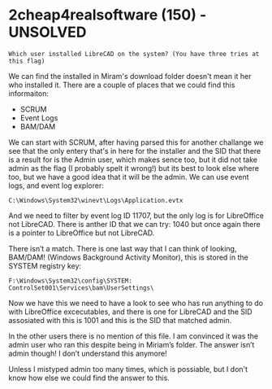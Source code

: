 # 2cheap4realsoftware (150) - UNSOLVED
`Which user installed LibreCAD on the system? (You have three tries at this flag)`

We can find the installed in Miram's download folder doesn't mean it her who installed it. There are a couple of places that we could find this informaiton:
- SCRUM
- Event Logs
- BAM/DAM

We can start with SCRUM, after having parsed this for another challange we see that the only entery that's in here for the installer and the SID that there is a result for is the Admin user, which makes sence too, but it did not take admin as the flag (I probably spelt it wrong!) but its best to look else where too, but we have a good idea that it will be the admin. 
We can use event logs, and event log explorer:
```
C:\Windows\System32\winevt\Logs\Application.evtx
```
And we need to filter by event log ID 11707, but the only log is for LibreOffice not LibreCAD. There is anther ID that we can try: 1040 but once again there is a pointer to LibreOffice but not LibreCAD.

There isn’t a match. 
There is one last way that I can think of looking, BAM/DAM! (Windows Background Activity Monitor), this is stored in the SYSTEM registry key:
```
F:\Windows\System32\config\SYSTEM: ControlSet001\Services\bam\UserSettings\
```
Now we have this we need to have a look to see who has run anything to do with LibreOffice excecutables, and there is one for LibreCAD and the SID assosiated with this is 1001 and this is the SID that matched admin. 

In the other users there is no mention of this file. I am convinced it was the admin user who ran this despite being in Miriam’s folder.
The answer isn’t admin though! I don’t understand this anymore!

Unless I mistyped admin too many times, which is possiable, but I don't know how else we could find the answer to this. 